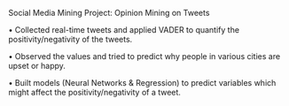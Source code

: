 Social Media Mining Project: Opinion Mining on Tweets

• Collected real-time tweets and applied VADER to quantify the positivity/negativity of the tweets.

• Observed the values and tried to predict why people in various cities are upset or happy.

• Built models (Neural Networks & Regression) to predict variables which might affect the positivity/negativity of a tweet.
